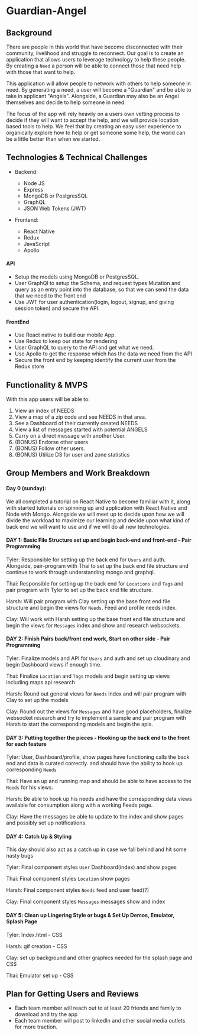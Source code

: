 # Guardian-Angel

## Background

There are people in this world that have become disconnected with their community,
livelihood and struggle to reconnect. Our goal is to create an application that
allows users to leverage technology to help these people. By creating a `Need` a
person will be able to connect those that need help with those that want to help.

This application will allow people to network with others to help someone in need.
By generating a need, a user will become a "Guardian" and be able to take in applicant
"Angels". Alongside, a Guardian may also be an Angel themselves and decide to help
someone in need.

The focus of the app will rely heavily on a users own vetting process to decide if
they will want to accept the help, and we will provide location based tools to help.
We feel that by creating an easy user experience to organically explore how to help or get someone some help, the world can be a little better than when we started.



## Technologies & Technical Challenges

- Backend:
  - Node JS
  - Express
  - MongoDB or PostgresSQL
  - GraphQL
  - JSON Web Tokens (JWT)

- Frontend:
  - React Native
  - Redux
  - JavaScript
  - Apollo

#### API
- Setup the models using MongoDB or PostgresSQL.
- User GraphQl to setup the Schema, and request types Mutation and query as an entry point into the database, so that we can send the data that we need to the front end
- Use JWT for user authentication(login, logout, signup, and giving session token) and secure the API.

#### FrontEnd
- Use React native to build our mobile App.
- Use Redux to keep our state for rendering
- User GraphQL to query to the API and get what we need.
- Use Apollo to get the response which has the data we need from the API
- Secure the front end by keeping identify the current user from the Redux store

## Functionality & MVPS
With this app users will be able to:
1. View an index of NEEDS
2. View a map of a zip code and see NEEDS in that area.
3. See a Dashboard of their currently created NEEDS
4. View a list of messages started with potential ANGELS
5. Carry on a direct message with another User.
6. (BONUS) Endorse other users
7. (BONUS) Follow other users.
8. (BONUS) Utilize D3 for user and zone statistics

## Group Members and Work Breakdown

#### Day 0 (sunday):
We all completed a tutorial on React Native to become familiar with it, along with started tutorials
on spinning up and application with React Native and Node with Mongo.
Alongside we will meet up to decide upon how we will divide the workload to maximize our learning and decide upon
what kind of back end we will want to use and if we will do all new technologies.

#### DAY 1: Basic File Structure set up and begin back-end and front-end - Pair Programming

Tyler: Responsible for setting up the back end for `Users` and auth. Alongside, pair-program with Thai to set up
the back end file structure and continue to work through understanding mongo and graphql.

Thai: Responsible for setting up the back end for `Locations` and `Tags` and pair program with Tyler to set up the
back end file structure.

Harsh: Will pair program with Clay setting up the base front end file structure and begin the views for `Needs`. 
Feed and profile needs index.

Clay: Will work with Harsh setting up the base front end file structure and begin the views for `Messages` index 
and show and research websockets.


#### DAY 2: Finish Pairs back/front end work, Start on other side - Pair Programming

Tyler: Finalize models and API for `Users` and auth and set up cloudinary and begin Dashboard views if enough time.

Thai: Finalize `Location` and `Tags` models and begin setting up views including maps api research

Harsh: Round out general views for `Needs` Index and will pair program with Clay to set up the models

Clay: Round out the views for `Messages` and have good placeholders, finalize websocket research and try to 
implement a sample and pair program with Harsh to start the corresponding models and begin the apis.


#### DAY 3: Putting together the pieces - Hooking up the back end to the front for each feature

Tyler: User, Dashboard/profile, show pages have functioning calls the back end and data is curated correctly.
and should have the ability to hook up corresponding `Needs`

Thai: Have an up and running map and should be able to have access to the `Needs` for his views.

Harsh: Be able to hook up his needs and have the corresponding data views available for consumption along with
a working Feeds page.

Clay: Have the messages be able to update to the index and show pages and possibly set up notifications.

#### DAY 4: Catch Up & Styling
This day should also act as a catch up in case we fall behind and hit some nasty bugs

Tyler: Final component styles `User` Dashboard(index) and show pages

Thai: Final component styles `Location` show pages

Harsh: Final component styles `Needs` feed and user feed(?)

Clay: Final component styles `Messages` messages show and index

#### DAY 5: Clean up Lingering Style or bugs & Set Up Demos, Emulator, Splash Page

Tyler: Index.html - CSS

Harsh: gif creation - CSS

Clay: set up background and other graphics needed for the splash page and CSS

Thai: Emulator set up - CSS

## Plan for Getting Users and Reviews
- Each team member will reach out to at least 20 friends and family to download and try the app
- Each team member will post to linkedIn and other social media outlets for more traction.

